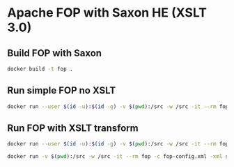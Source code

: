 Apache FOP with Saxon HE (XSLT 3.0)
===================================



Build FOP with Saxon
--------------------

```bash
docker build -t fop .      
```

Run simple FOP no XSLT
----------------------

```bash
docker run --user $(id -u):$(id -g) -v $(pwd):/src -w /src -it --rm fop helloworld.fo -pdf helloworld.pdf
```

Run FOP with XSLT transform
---------------------------

```bash
docker run --user $(id -u):$(id -g) -v $(pwd):/src -w /src -it --rm fop -xml source.xml -xsl style.xsl -pdf document.pdf
```

```bash
docker run -v $(pwd):/src -w /src -it --rm fop -c fop-config.xml -xml source.xml -xsl style.xsl -pdf document.pdf
```
